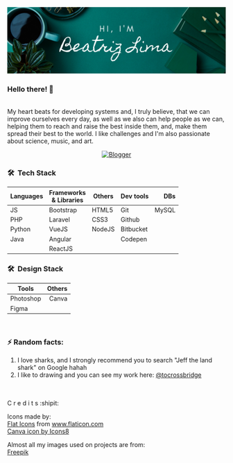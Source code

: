 <img src="img/banner.png" />

### Hello there! 👋
<br/>
My heart beats for developing systems and, I truly believe, that we can improve ourselves every day, as well as we also can help people as we can, helping them to reach and raise the best inside them, and, make them spread their best to the world.
I like challenges and I'm also passionate about science, music, and art.

<p align="center">
  <a href="bsideofcode.blogspot.com"><img alt="Blogger" src="https://img.shields.io/badge/Blogger-FF5722?style=for-the-badge&logo=blogger&logoColor=white" ></a>
</p>

<h3> 🛠 &nbsp;Tech Stack</h3>

| Languages  | Frameworks<br>& Libraries   | Others          | Dev tools | DBs   |
| -----------|-----------------------------| ----------------|-----------| -----:|
| JS         | Bootstrap                   | HTML5           | Git       | MySQL |
| PHP        | Laravel                     | CSS3            | Github    |       |
| Python     | VueJS                       | NodeJS          | Bitbucket |       |
| Java       | Angular                     |                 | Codepen   |       |
|            | ReactJS   | 


<h3> 🛠 &nbsp;Design Stack</h3>

| Tools       | Others   |
| ----------- | --------:|
| Photoshop   | Canva    |
| Figma       |          |

<br/>


### ⚡ Random facts:
1. I love sharks, and I strongly recommend you to search "Jeff the land shark" on Google hahah
2. I like to drawing and you can see my work here: <a href="http://instagram.com/tocrossbridge" target="_blank">@tocrossbridge</a>


<br/><br/>
C r e d i t s :shipit:

Icons made by:<br>
<a href="https://www.flaticon.com/authors/flat-icons" title="Flat Icons">Flat Icons</a> from <a href="https://www.flaticon.com/" title="Flaticon"> www.flaticon.com</a><br>
<a href="https://icons8.com/icon/nBeuei22ZvUb/canva">Canva icon by Icons8</a>

Almost all my images used on projects are from:<br>
<a href="https://www.freepik.com" title="Freepik" target="_blank">Freepik</a>
